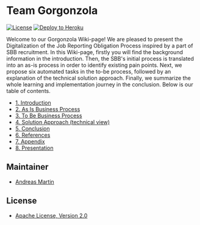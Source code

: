 # Team Gorgonzola

[![License](http://img.shields.io/:license-apache-blue.svg)](http://www.apache.org/licenses/LICENSE-2.0.html)
[![Deploy to Heroku](https://img.shields.io/badge/deploy%20to-Heroku-6762a6.svg?longCache=true)](https://heroku.com/deploy)

Welcome to our Gorgonzola Wiki-page! We are pleased to present the Digitalization of the Job Reporting Obligation Process inspired by a part of SBB recruitment. In this Wiki-page, firstly you will find the background information in the introduction. Then, the SBB's initial process is translated into an as-is process in order to identify existing pain points. Next, we propose six automated tasks in the to-be process, followed by an explanation of the technical solution approach. Finally, we summarize the whole learning and implementation journey in the conclusion. Below is our table of contents.

* [1. Introduction](https://github.com/DigiBP/DigiBP_Gorgonzola/wiki/1.-Introduction)
* [2. As Is Business Process](https://github.com/DigiBP/DigiBP_Gorgonzola/wiki/2.-As-Is-Business-Process)
* [3. To Be Business Process](https://github.com/DigiBP/DigiBP_Gorgonzola/wiki/3.-To-Be-Business-Process)
* [4. Solution Approach (technical view)](https://github.com/DigiBP/DigiBP_Gorgonzola/wiki/4.-Solution-Approach-(technical-view))
* [5. Conclusion](https://github.com/DigiBP/DigiBP_Gorgonzola/wiki/5.-Conclusion)
* [6. References](https://github.com/DigiBP/DigiBP_Gorgonzola/wiki/6.-References)
* [7. Appendix](https://github.com/DigiBP/DigiBP_Gorgonzola/wiki/7.-Appendix)
* [8. Presentation](https://github.com/DigiBP/DigiBP_Gorgonzola/wiki/8.-Presentation)







## Maintainer
- [Andreas Martin](https://github.com/andreasmartin)

## License
- [Apache License, Version 2.0](https://github.com/DigiBP/digibp-archetype-camunda-boot/blob/master/LICENSE)
